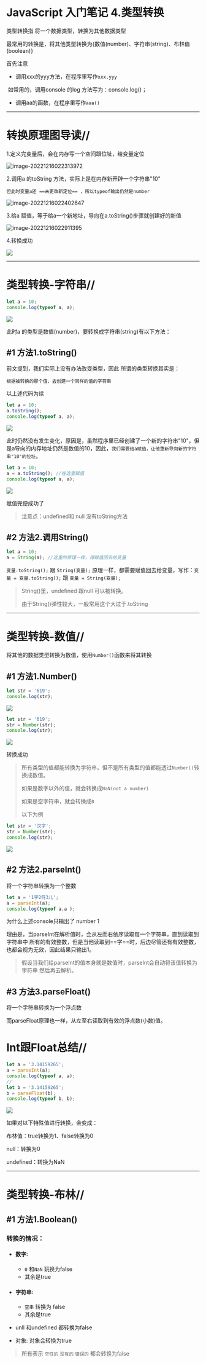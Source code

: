 # JavaScript 入门笔记 4.类型转换

类型转换指 将一个数据类型，转换为其他数据类型

最常用的转换是，将其他类型转换为{数值(number)、字符串(string)、布林值(boolean)}



首先注意

- 调用xxx的yyy方法，在程序里写作`xxx.yyy`

​	如常用的，调用console 的log 方法写为：console.log()；

- 调用aa的函数，在程序里写作`aaa()`
***
# 转换原理图导读//

1.定义完变量后，会在内存写一个空间跟位址，给变量定位

![image-20221216022313972](https://raw.githubusercontent.com/syuanc19/picbed/main/2022/12/upgit_20221216_1671128594.png)



2.调用a 的toString 方法，实际上是在内存新开辟一个字符串"10"

`但此时变量a还 ==未更改新定位== ，所以typeof输出仍然是number`

![image-20221216022402647](https://raw.githubusercontent.com/syuanc19/picbed/main/2022/12/upgit_20221216_1671128642.png)



3.给a 赋值，等于给a一个新地址，导向在a.toString()步骤就创建好的新值

![image-20221216022911395](https://raw.githubusercontent.com/syuanc19/picbed/main/2022/12/upgit_20221216_1671128951.png)



4.转换成功

<img src="https://raw.githubusercontent.com/syuanc19/picbed/main/2022/12/upgit_20221216_1671127904.png">



***

# 类型转换-字符串//

```js
let a = 10;
console.log(typeof a, a);
```

<img src="https://raw.githubusercontent.com/syuanc19/picbed/main/2022/12/upgit_20221216_1671126847.png">

此时a 的类型是数值(number)，要转换成字符串(string)有以下方法：

## #1 方法1.toString()

前文提到，我们实际上没有办法改变类型，因此 所谓的类型转换其实是：

`根据被转换的那个值，去创建一个同样的值的字符串`

以上述代码为续

```js
let a = 10;
a.toString();
console.log(typeof a, a);
```

<img src="https://raw.githubusercontent.com/syuanc19/picbed/main/2022/12/upgit_20221216_1671126847.png">

此时仍然没有发生变化，原因是，虽然程序里已经创建了一个新的字符串"10"，但是a导向的内存地址仍然是数值的10，因此，`我们需要给a赋值，让他重新导向新的字符串"10"的位址`。

```js
let a = 10;
a = a.toString(); //在这里赋值
console.log(typeof a, a);
```

<img src="https://raw.githubusercontent.com/syuanc19/picbed/main/2022/12/upgit_20221216_1671127904.png">

赋值完便成功了

> 注意点：undefined和 null 没有toString方法

## #2 方法2.调用String()

```js
let a = 10;
a = String(a); //这里的原理一样，得赋值回去给变量
```

`变量.toString();` 跟 `String(变量);` 原理一样，都需要赋值回去给变量，写作：`变量 = 变量.toString();` 跟 `变量 = String(变量);`

> String()里，undefined 跟null 可以被转换。
>
> 由于String()弹性较大，一般常用这个大过于.toString

***

# 类型转换-数值//

将其他的数据类型转换为数值，使用`Number()`函数来将其转换

## #1 方法1.Number()

```js
let str = '619';
console.log(str);
```

<img src="https://raw.githubusercontent.com/syuanc19/picbed/main/2022/12/upgit_20221218_1671298329.png">

```js
let str = '619';
str = Number(str);
console.log(str);
```

<img src="https://raw.githubusercontent.com/syuanc19/picbed/main/2022/12/upgit_20221218_1671298393.png">

转换成功



> 所有类型的值都能转换为字符串，但不是所有类型的值都能透过`Number()`转换成数值。
>
> 如果是数字以外的值，就会转换成`NaN(not a number)`
>
> 如果是空字符串，就会转换成`0`
>
> 以下为例

```js
let str = '汉字';
str = Number(str);
console.log(str);
```

<img src="https://raw.githubusercontent.com/syuanc19/picbed/main/2022/12/upgit_20221218_1671298500.png">



## #2 方法2.parseInt()

将一个字符串转换为一个整数

```js
let a = '1字2符3儿';
a = parseInt(a);
console.log(typeof a,a );
```

为什么上述console只输出了 number 1

理由是，当parseInt在解析值时，会从左而右依序读取每一个字符串，直到读取到字符串中 所有的有效整数，但是当他读取到==字==时，后边尽管还有有效整数，也都会视为无效，因此结果只输出1。



> 假设当我们给parseInt的值本身就是数值时，parseInt会自动将该值转换为字符串 然后再去解析。



## #3 方法3.parseFloat()

将一个字符串转换为一个浮点数

而parseFloat原理也一样，从左至右读取到有效的浮点数(小数)值。



# Int跟Float总结//

```js
let a = '3.14159265';
a = parseInt(a);
console.log(typeof a, a);
//
let b = '3.14159265';
b = parseFloat(b);
console.log(typeof b, b);
```

<img src="https://raw.githubusercontent.com/syuanc19/picbed/main/2022/12/upgit_20221218_1671362102.png">



如果对以下特殊值进行转换，会变成：

布林值：true转换为1、false转换为0

null：转换为0

undefined：转换为NaN

***

# 类型转换-布林//

## #1 方法1.Boolean()

### 转换的情况：

- #### 数字:

  - `0` 和`NaN`  玩换为false		
  - 其余是true

- #### 字符串:

  - `空串` 转换为 false
  - 其余是true

- unll 和undefined 都转换为false
- 对象: 对象会转换为true

>所有表示 `空性的` `没有的` `错误的` 都会转换为false 
